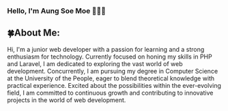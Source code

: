 ### Hello, I'm Aung Soe Moe 🧑‍💻✨
<h2>🍀About Me:</h2>
Hi, I'm a junior web developer with a passion for learning and a strong enthusiasm for technology. Currently focused on honing my skills in PHP and Laravel, I am dedicated to exploring the vast world of web development. Concurrently, I am pursuing my degree in Computer Science at the University of the People, eager to blend theoretical knowledge with practical experience. Excited about the possibilities within the ever-evolving field, I am committed to continuous growth and contributing to innovative projects in the world of web development.








<!--
**AungSoeMoe17/AungSoeMoe17** is a ✨ _special_ ✨ repository because its `README.md` (this file) appears on your GitHub profile.

Here are some ideas to get you started:

- 🔭 I’m currently working on ...
- 🌱 I’m currently learning ...
- 👯 I’m looking to collaborate on ...
- 🤔 I’m looking for help with ...
- 💬 Ask me about ...
- 📫 How to reach me: ...
- 😄 Pronouns: ...
- ⚡ Fun fact: ...
-->
